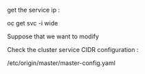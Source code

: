 


get the service ip :


oc get svc -i wide


Suppose that we want to modify

Check the cluster service CIDR configuration :


/etc/origin/master/master-config.yaml


